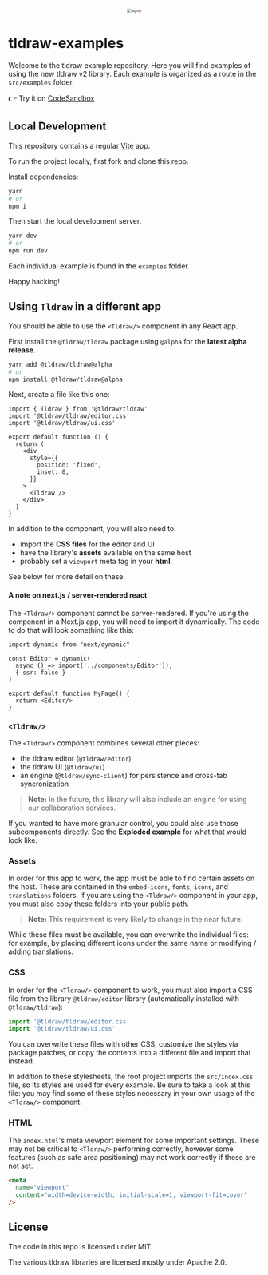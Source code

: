 <div alt style="text-align: center; transform: scale(.5);">
	<picture>
		<source media="(prefers-color-scheme: dark)" srcset="https://github.com/tldraw/tldraw-examples/raw/main/assets/github-hero-dark-draw.png" />
		<img alt="Signia" src="https://github.com/tldraw/tldraw-examples/raw/main/assets/github-hero-light-draw.png" />
	</picture>
</div>

# tldraw-examples

Welcome to the tldraw example repository. Here you will find examples of using the new tldraw v2 library. Each example is organized as a route in the `src/examples` folder.

👉 Try it on [CodeSandbox](https://codesandbox.io/p/github/tldraw/tldraw-examples/main?file=%2FREADME.md&workspace=%257B%2522activeFileId%2522%253A%2522clf70mxin006cf0hdaqgkclmi%2522%252C%2522openFiles%2522%253A%255B%2522%252FREADME.md%2522%255D%252C%2522sidebarPanel%2522%253A%2522EXPLORER%2522%252C%2522gitSidebarPanel%2522%253A%2522COMMIT%2522%252C%2522spaces%2522%253A%257B%2522clf70n0jd000x3b6j7um8cy5s%2522%253A%257B%2522key%2522%253A%2522clf70n0jd000x3b6j7um8cy5s%2522%252C%2522name%2522%253A%2522Default%2522%252C%2522devtools%2522%253A%255B%257B%2522type%2522%253A%2522PREVIEW%2522%252C%2522taskId%2522%253A%2522dev%2522%252C%2522port%2522%253A5173%252C%2522key%2522%253A%2522clf8ant6h00dc3b6islra7ra9%2522%252C%2522isMinimized%2522%253Afalse%257D%252C%257B%2522type%2522%253A%2522TASK_LOG%2522%252C%2522taskId%2522%253A%2522dev%2522%252C%2522key%2522%253A%2522clf8ant8h00eo3b6iz2mg6gm0%2522%252C%2522isMinimized%2522%253Afalse%257D%255D%257D%257D%252C%2522currentSpace%2522%253A%2522clf70n0jd000x3b6j7um8cy5s%2522%252C%2522spacesOrder%2522%253A%255B%2522clf70n0jd000x3b6j7um8cy5s%2522%255D%252C%2522hideCodeEditor%2522%253Afalse%257D)

## Local Development

This repository contains a regular [Vite](https://vitejs.dev/) app.

To run the project locally, first fork and clone this repo.

Install dependencies:

```bash
yarn
# or
npm i
```

Then start the local development server.

```bash
yarn dev
# or
npm run dev
```

Each individual example is found in the `examples` folder.

Happy hacking!

## Using `Tldraw` in a different app

You should be able to use the `<Tldraw/>` component in any React app.

First install the `@tldraw/tldraw` package using `@alpha` for the **latest alpha release**.

```bash
yarn add @tldraw/tldraw@alpha
# or
npm install @tldraw/tldraw@alpha
```

Next, create a file like this one:

```tsx
import { Tldraw } from '@tldraw/tldraw'
import '@tldraw/tldraw/editor.css'
import '@tldraw/tldraw/ui.css'

export default function () {
  return (
    <div
      style={{
        position: 'fixed',
        inset: 0,
      }}
    >
      <Tldraw />
    </div>
  )
}
```

In addition to the component, you will also need to:

- import the **CSS files** for the editor and UI
- have the library's **assets** available on the same host
- probably set a `viewport` meta tag in your **html**.

See below for more detail on these.

#### A note on next.js / server-rendered react

The `<Tldraw/>` component cannot be server-rendered. If you're using the component in a Next.js app, you will need to import it dynamically. The code to do that will look something like this:

```tsx
import dynamic from "next/dynamic"

const Editor = dynamic(
  async () => import('../components/Editor')),
  { ssr: false }
)

export default function MyPage() {
  return <Editor/>
}
```

### `<Tldraw/>`

The `<Tldraw/>` component combines several other pieces:

- the tldraw editor (`@tldraw/editor`)
- the tldraw UI (`@tldraw/ui`)
- an engine (`@tldraw/sync-client`) for persistence and cross-tab syncronization

> **Note:** In the future, this library will also include an engine for using our collaboration services.

If you wanted to have more granular control, you could also use those subcomponents directly. See the **Exploded example** for what that would look like.

### Assets

In order for this app to work, the app must be able to find certain assets on the host. These are contained in the `embed-icons`, `fonts`, `icons`, and `translations` folders. If you are using the `<Tldraw/>` component in your app, you must also copy these folders into your public path.

> **Note:** This requirement is very likely to change in the near future.

While these files must be available, you can overwrite the individual files: for example, by placing different icons under the same name or modifying / adding translations.

### CSS

In order for the `<Tldraw/>` component to work, you must also import a CSS file from the library `@tldraw/editor` library (automatically installed with `@tldraw/tldraw`):

```ts
import '@tldraw/tldraw/editor.css'
import '@tldraw/tldraw/ui.css'
```

You can overwrite these files with other CSS, customize the styles via package patches, or copy the contents into a different file and import that instead.

In addition to these stylesheets, the root project imports the `src/index.css` file, so its styles are used for every example. Be sure to take a look at this file: you may find some of these styles necessary in your own usage of the `<Tldraw/>` component.

### HTML

The `index.html`'s meta viewport element for some important settings. These may not be critical to `<Tldraw/>` performing correctly, however some features (such as safe area positioning) may not work correctly if these are not set.

```html
<meta
  name="viewport"
  content="width=device-width, initial-scale=1, viewport-fit=cover"
/>
```

## License

The code in this repo is licensed under MIT.

The various tldraw libraries are licensed mostly under Apache 2.0.
